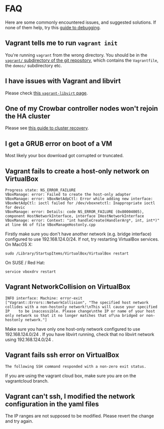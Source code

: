 # FAQ

Here are some commonly encountered issues, and suggested solutions.
If none of them help, try this [guide to debugging](debugging.md).

## Vagrant tells me to run `vagrant init`

You're running `vagrant` from the wrong directory.  You should be
in the [`vagrant/` subdirectory of the git repository](../vagrant/),
which contains the `Vagrantfile`, the `demos/` subdirectory etc.

## I have issues with Vagrant and libvirt

Please check [this `vagrant-libvirt` page](vagrant-libvirt.md).

## One of my Crowbar controller nodes won't rejoin the HA cluster

Please see [this guide to cluster recovery](../demos/HA/cluster-recovery.md).

## I get a GRUB error on boot of a VM

Most likely your box download got corrupted or truncated.

## Vagrant fails to create a host-only network on VirtualBox

    Progress state: NS_ERROR_FAILURE
    VBoxManage: error: Failed to create the host-only adapter
    VBoxManage: error: VBoxNetAdpCtl: Error while adding new interface: VBoxNetAdpCtl: ioctl failed for /dev/vboxnetctl: Inappropriate ioctl for devic
    VBoxManage: error: Details: code NS_ERROR_FAILURE (0x80004005), component HostNetworkInterface, interface IHostNetworkInterface
    VBoxManage: error: Context: "int handleCreate(HandlerArg*, int, int*)" at line 66 of file VBoxManageHostonly.cpp

Firstly make sure you don't have another network (e.g. bridge
interface) configured to use 192.168.124.0/24.  If not, try
restarting VirtualBox services.  On MacOS X:

    sudo /Library/StartupItems/VirtualBox/VirtualBox restart

On SUSE / Red Hat:

    service vboxdrv restart

## Vagrant NetworkCollision on VirtualBox

    INFO interface: Machine: error-exit ["Vagrant::Errors::NetworkCollision", "The specified host network collides with a non-hostonly network!\nThis will cause your specified IP    to be inaccessible. Please change\nthe IP or name of your host only network so that it no longer matches that of\na bridged or non-hostonly network."]

Make sure you have only one host-only network configured to use 192.168.124.0/24 . If you have libvirt running, check that no libvirt network using 192.168.124.0/24 .

## Vagrant fails ssh error on VirtualBox

    The following SSH command responded with a non-zero exit status.

If you are using the vagrant cloud box, make sure you are on the vagrantcloud branch.

## Vagrant can't ssh, I modified the network configuration in the yaml files

The IP ranges are not supposed to be modified. Please revert the change and try again.



